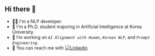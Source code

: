 ## Hi there 👋
- 🧑‍💻 I'm a NLP developer.
- 🌱 I'm a Ph.D. student majoring in Artificial Intelligence at Korea University.
- 🔭 I’m working on <code>_AI Alignment with Huamn_</code>, <code>_Korean NLP_</code>, and <code>_Prompt Engineering_</code>.
- 💬 You can reach me with [![Linkedin][linkedin-shield]][linkedin-url]

[linkedin-shield]: https://img.shields.io/badge/linkedin-%230077B5.svg
[linkedin-url]: https://www.linkedin.com/in/sungho-kim-9b5247151/

<!--
**SungHo3268/SungHo3268** is a ✨ _special_ ✨ repository because its `README.md` (this file) appears on your GitHub profile.

Here are some ideas to get you started:

- 🔭 I’m currently working on ...
- 🌱 I’m currently learning ...
- 👯 I’m looking to collaborate on ...
- 🤔 I’m looking for help with ...
- 💬 Ask me about ...
- 📫 How to reach me: ...
- 😄 Pronouns: ...
- ⚡ Fun fact: ...
-->
